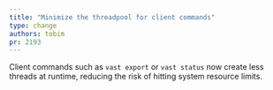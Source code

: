 ```yaml
---
title: "Minimize the threadpool for client commands"
type: change
authors: tobim
pr: 2193
---
```


Client commands such as `vast export` or `vast status` now create less threads
at runtime, reducing the risk of hitting system resource limits.
